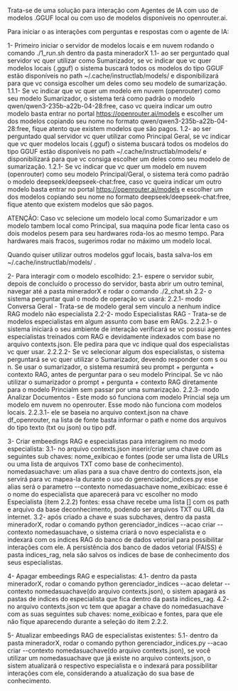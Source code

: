 Trata-se de uma solução para interação com Agentes de IA com uso de modelos .GGUF local ou com uso de modelos disponíveis no openrouter.ai.

Para iniciar o as interações com perguntas e respostas com o agente de IA:

1- Primeiro iniciar o servidor de modelos locais e em nuvem rodando o comando ./1_run.sh dentro da pasta mineradorX
1.1- ao ser perguntado qual servidor vc quer utilizar como Sumarizador, se vc indicar que vc quer modelos locais (.gguf) o sistema buscará todos os modelos do tipo GGUF estão disponíveis no path ~/.cache/instructlab/models/ e disponibilizará para que vc consiga escolher um deles como seu modelo de sumarização.
1.1.1- Se vc indicar que vc quer um modelo em nuvem (openrouter) como seu modelo Sumarizador, o sistema terá como padrão o modelo qwen/qwen3-235b-a22b-04-28:free, caso vc queira indicar um outro modelo basta entrar no portal https://openrouter.ai/models e escolher um dos modelos copiando seu nome no formato qwen/qwen3-235b-a22b-04-28:free, fique atento que existem modelos que são pagos.
1.2- ao ser perguntado qual servidor vc quer utilizar como Principal Geral, se vc indicar que vc quer modelos locais (.gguf) o sistema buscará todos os modelos do tipo GGUF estão disponíveis no path ~/.cache/instructlab/models/ e disponibilizará para que vc consiga escolher um deles como seu modelo de sumarização.
1.2.1- Se vc indicar que vc quer um modelo em nuvem (openrouter) como seu modelo Principal/Geral, o sistema terá como padrão o modelo deepseek/deepseek-chat:free, caso vc queira indicar um outro modelo basta entrar no portal https://openrouter.ai/models e escolher um dos modelos copiando seu nome no formato deepseek/deepseek-chat:free, fique atento que existem modelos que são pagos.

ATENÇÃO: Caso vc selecione um modelo local como Sumarizador e um modelo tambem local como Principal, sua maquina pode ficar lenta caso os dois modelos pesem para seu hardwares roda-los ao mesmo tempo. Para hardwares mais fracos, sugerimos rodar no máximo um modelo local.

Quando quiser utilizar outros modelos gguf locais, basta salva-los em ~/.cache/instructlab/models/ .
 
2- Para interagir com o modelo escolhido:
2.1- espere o servidor subir, depois de concluído o processo do servidor, basta abrir um outro teminal, navegar até a pasta mineradorX e rodar o comando ./2_chat.sh
2.2- o sistema perguntar qual o modo de operação vc usará:
2.2.1- modo Conversa Geral - Trata-se de modelo geral sem vinculo a nenhum indice RAG modelo não especialista
2.2-2- modo Especialistas RAG - Trata-se de modelos especialistas em algum assunto com base em RAGs.
2.2.2.1- o sistema iniciará o seu ambiente de interação verificará se vc possui agentes especialistas treinados com RAG e devidamente indexados com base no arquivo contexts.json. Ele pedira para que vc indique qual dos especialistas vc quer usar. 
2.2.2.2- Se vc selecionar algum dos especialistas, o sistema perguntará se vc quer utilizar o Sumarizador, devendo responder com s ou n. Se usar o sumarizador, o sistema resumirá seu prompt + pergunta + contexto RAG, antes de perguntar para o seu modelo Principal. Se vc não utilizar o sumarizador o prompt + pergunta + contexto RAG diretamente para o modelo Princialm sem passar por uma sumarização.
2.2.3- modo Analizar Documentos - Este modo só funciona com modelo Princial seja um modelo em nuvem no openrouter. Esse modo não funciona com modelos locais.
2.2.3.1- ele se baseia no arquivo context.json na chave df_openrouter, na lista de fonte basta informar o path e nome dos arquivos do tipo texto (txt ou json) ou tipo pdf.

3- Criar embeedings RAG e especialistas para interagirem no modo especialista:
3.1- no arquivo contexts.json inserir/criar uma chave com as seguintes sub chaves: nome_exibicao e fontes (pode ser uma lista de URLs ou uma lista de arquivos TXT como base de conhecimento).
nomedasuachave: um alias para a sua chave dentro do contexts.json, ela servirá para vc mapea-la durante o uso do gerenciador_indices.py esse alias será o parametro --contexto nomedasuachave
nome_exibicao: esse é o nome do especialista que aparecerá para vc escolher no modo Especialista (item 2.2.2)
fontes: essa chave recebe uma lista [] com os path e arquivo da base deconhecimento, podendo ser arquivos TXT ou URL da internet. 
3.2- após criado a chave e suas subchaves, dentro da pasta mineradorX, rodar o comando python gerenciador_indices --acao criar --contexto nomedasuachave, o sistema criará o novo especialista e o indexará com os indices RAG do banco de dados vetorial para possibilitar interações com ele. A persistência dos banco de dados vetorial (FAISS) é pasta indices_rag, nela são salvos os indices de base de conhecimento dos seus especialistas.

4- Apagar embeedings RAG e especialistas:
4.1- dentro da pasta mineradorX, rodar o comando python gerenciador_indices --acao deletar --contexto nomedasuachave(do arquivo contexts.json), o sistem apagará as pastas de indices do especialista que fica dentro da pasta indices_rag.
4.2- no arquivo contexts.json vc tem que apagar a chave do nomedasuachave com as suas seguintes sub chaves: nome_exibicao e fontes, para que ele não fique aparecendo durante a seleção do item 2.2.2.

5- Atualizar embeedings RAG de especialistas existentes:
5.1- dentro da pasta mineradorX, rodar o comando python gerenciador_indices.py --acao criar --contexto nomedasuachave(do arquivo contexts.json), se você utilizar um nomedasuachave que já existe no arquivo contexts.json, o sistem atualizará o respectivo especialista e o indexará para possibilitar interações com ele, considerando a atualização do sua base de conhecimento.
